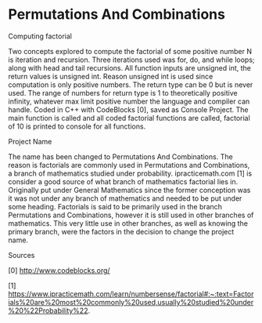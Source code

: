 # Permutations And Combinations

Computing factorial

Two concepts explored to compute the factorial of some positive number N is iteration and recursion. Three iterations used was for, do, and while loops; along with head and tail recursions. All function inputs are unsigned int, the return values is unsigned int. Reason unsigned int is used since computation is only positive numbers. The return type can be 0 but is never used. The range of numbers for return type is 1 to theoretically positive infinity, whatever max limit positive number the language and compiler can handle. Coded in C++ with CodeBlocks [0], saved as Console Project. The main function is called and all coded factorial functions are called, factorial of 10 is printed to console for all functions.

Project Name

The name has been changed to Permutations And Combinations. The reason is factorials are commonly used in Permutations and Combinations, a branch of mathematics studied under probability. ipracticemath.com [1] is consider a good source of what branch of mathematics factorial lies in. Originally put under General Mathematics since the former conception was it was not under any branch of mathematics and needed to be put under some heading. Factorials is said to be primarily used in the branch Permutations and Combinations, however it is still used in other branches of mathematics. This very little use in other branches, as well as knowing the  primary branch, were the factors in the decision to change the project name.

Sources

[0] 
http://www.codeblocks.org/

[1] 
https://www.ipracticemath.com/learn/numbersense/factorial#:~:text=Factorials%20are%20most%20commonly%20used,usually%20studied%20under%20%22Probability%22.


